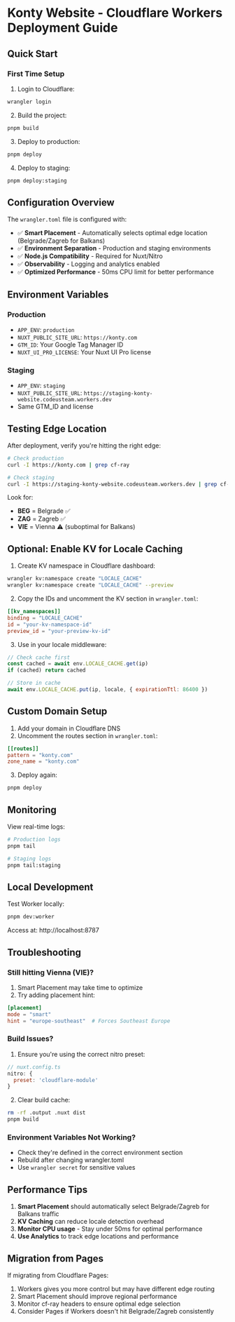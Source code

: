 # Konty Website - Cloudflare Workers Deployment Guide

## Quick Start

### First Time Setup
1. Login to Cloudflare:
```bash
wrangler login
```

2. Build the project:
```bash
pnpm build
```

3. Deploy to production:
```bash
pnpm deploy
```

4. Deploy to staging:
```bash
pnpm deploy:staging
```

## Configuration Overview

The `wrangler.toml` file is configured with:
- ✅ **Smart Placement** - Automatically selects optimal edge location (Belgrade/Zagreb for Balkans)
- ✅ **Environment Separation** - Production and staging environments
- ✅ **Node.js Compatibility** - Required for Nuxt/Nitro
- ✅ **Observability** - Logging and analytics enabled
- ✅ **Optimized Performance** - 50ms CPU limit for better performance

## Environment Variables

### Production
- `APP_ENV`: `production`
- `NUXT_PUBLIC_SITE_URL`: `https://konty.com`
- `GTM_ID`: Your Google Tag Manager ID
- `NUXT_UI_PRO_LICENSE`: Your Nuxt UI Pro license

### Staging
- `APP_ENV`: `staging`
- `NUXT_PUBLIC_SITE_URL`: `https://staging-konty-website.codeusteam.workers.dev`
- Same GTM_ID and license

## Testing Edge Location

After deployment, verify you're hitting the right edge:
```bash
# Check production
curl -I https://konty.com | grep cf-ray

# Check staging  
curl -I https://staging-konty-website.codeusteam.workers.dev | grep cf-ray
```

Look for:
- **BEG** = Belgrade ✅
- **ZAG** = Zagreb ✅
- **VIE** = Vienna ⚠️ (suboptimal for Balkans)

## Optional: Enable KV for Locale Caching

1. Create KV namespace in Cloudflare dashboard:
```bash
wrangler kv:namespace create "LOCALE_CACHE"
wrangler kv:namespace create "LOCALE_CACHE" --preview
```

2. Copy the IDs and uncomment the KV section in `wrangler.toml`:
```toml
[[kv_namespaces]]
binding = "LOCALE_CACHE"
id = "your-kv-namespace-id"
preview_id = "your-preview-kv-id"
```

3. Use in your locale middleware:
```javascript
// Check cache first
const cached = await env.LOCALE_CACHE.get(ip)
if (cached) return cached

// Store in cache
await env.LOCALE_CACHE.put(ip, locale, { expirationTtl: 86400 })
```

## Custom Domain Setup

1. Add your domain in Cloudflare DNS
2. Uncomment the routes section in `wrangler.toml`:
```toml
[[routes]]
pattern = "konty.com"
zone_name = "konty.com"
```

3. Deploy again:
```bash
pnpm deploy
```

## Monitoring

View real-time logs:
```bash
# Production logs
pnpm tail

# Staging logs
pnpm tail:staging
```

## Local Development

Test Worker locally:
```bash
pnpm dev:worker
```
Access at: http://localhost:8787

## Troubleshooting

### Still hitting Vienna (VIE)?
1. Smart Placement may take time to optimize
2. Try adding placement hint:
```toml
[placement]
mode = "smart"
hint = "europe-southeast"  # Forces Southeast Europe
```

### Build Issues?
1. Ensure you're using the correct nitro preset:
```javascript
// nuxt.config.ts
nitro: {
  preset: 'cloudflare-module'
}
```

2. Clear build cache:
```bash
rm -rf .output .nuxt dist
pnpm build
```

### Environment Variables Not Working?
- Check they're defined in the correct environment section
- Rebuild after changing wrangler.toml
- Use `wrangler secret` for sensitive values

## Performance Tips

1. **Smart Placement** should automatically select Belgrade/Zagreb for Balkans traffic
2. **KV Caching** can reduce locale detection overhead
3. **Monitor CPU usage** - Stay under 50ms for optimal performance
4. **Use Analytics** to track edge locations and performance

## Migration from Pages

If migrating from Cloudflare Pages:
1. Workers gives you more control but may have different edge routing
2. Smart Placement should improve regional performance
3. Monitor cf-ray headers to ensure optimal edge selection
4. Consider Pages if Workers doesn't hit Belgrade/Zagreb consistently